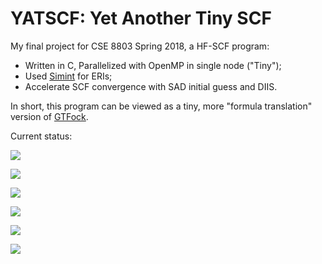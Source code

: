 # YATSCF: Yet Another Tiny SCF

My final project for CSE 8803 Spring 2018, a HF-SCF program:

* Written in C, Parallelized with OpenMP in single node ("Tiny");
* Used [Simint](https://github.com/simint-chem/simint-generator) for ERIs;
* Accelerate SCF convergence with SAD initial guess and DIIS.

In short, this program can be viewed as a tiny, more "formula translation" version of [GTFock](https://github.com/gtfock-chem/gtfock).

Current status:

![](https://img.shields.io/badge/Same%20conv.%20energy%20as%20GTFock-yes-brightgreen.svg)

![](https://img.shields.io/badge/SAD%20initial%20guess-ready-brightgreen.svg)

![](https://img.shields.io/badge/DIIS%20acceleration-problematic-yellow.svg)

![](https://img.shields.io/badge/OpenMP%20parallelization-ready-brightgreen.svg)

![](https://img.shields.io/badge/ERI%20batching-not%20ready-red.svg)

![](https://img.shields.io/badge/Fock%20accum.%20opt.-not%20ready-red.svg)
